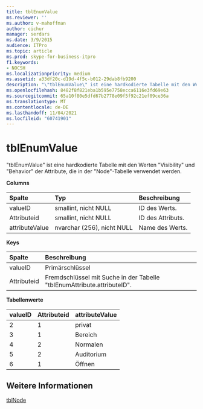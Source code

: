 ```yaml
---
title: tblEnumValue
ms.reviewer: ''
ms.author: v-mahoffman
author: cichur
manager: serdars
ms.date: 3/9/2015
audience: ITPro
ms.topic: article
ms.prod: skype-for-business-itpro
f1.keywords:
- NOCSH
ms.localizationpriority: medium
ms.assetid: a33df20c-d19d-4f5c-b012-29dab8fb9200
description: "\"tblEnumValue\" ist eine hardkodierte Tabelle mit den Werten \"Visibility\" und \"Behavior\" der Attribute, die in der \"Node\"-Tabelle verwendet werden."
ms.openlocfilehash: 8482f8f821eba1b595e7758ecca6116e3fd69e63
ms.sourcegitcommit: 65a10f80e5dfd67b2778e09f5f92c21ef09ce36a
ms.translationtype: MT
ms.contentlocale: de-DE
ms.lasthandoff: 11/04/2021
ms.locfileid: "60741901"
---
```

# <a name="tblenumvalue"></a>tblEnumValue
 
"tblEnumValue" ist eine hardkodierte Tabelle mit den Werten "Visibility" und "Behavior" der Attribute, die in der "Node"-Tabelle verwendet werden.
  
**Columns**

|**Spalte**|**Typ**|**Beschreibung**|
|:-----|:-----|:-----|
|valueID  <br/> |smallint, nicht NULL  <br/> |ID des Werts.  <br/> |
|Attributeid  <br/> |smallint, nicht NULL  <br/> |ID des Attributs.  <br/> |
|attributeValue  <br/> |nvarchar  (256), nicht NULL  <br/> |Name des Werts.  <br/> |
   
**Keys**

|**Spalte**|**Beschreibung**|
|:-----|:-----|
|valueID  <br/> |Primärschlüssel  <br/> |
|Attributeid  <br/> |Fremdschlüssel mit Suche in der Tabelle "tblEnumAttribute.attributeID".  <br/> |
   
**Tabellenwerte**

|**valueID**|**Attributeid**|**attributeValue**|
|:-----|:-----|:-----|
|2  <br/> |1  <br/> |privat  <br/> |
|3  <br/> |1  <br/> |Bereich  <br/> |
|4   <br/> |2  <br/> |Normalen  <br/> |
|5  <br/> |2  <br/> |Auditorium  <br/> |
|6   <br/> |1  <br/> |Öffnen  <br/> |
   
## <a name="see-also"></a>Weitere Informationen

[tblNode](tblnode.md)
